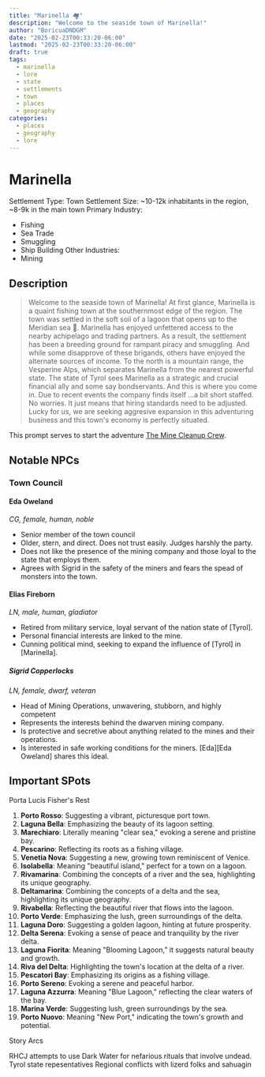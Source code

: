 ```yaml
---
title: "Marinella 🏘️"
description: "Welcome to the seaside town of Marinella!"
author: "BoricuaDNDGM"
date: "2025-02-23T00:33:20-06:00"
lastmod: "2025-02-23T00:33:20-06:00"
draft: true
tags:
  - marinella
  - lore
  - state
  - settlements
  - town
  - places
  - geography
categories:
  - places
  - geography
  - lore
---
```


# Marinella

Settlement Type: Town
Settlement Size: ~10-12k inhabitants in the region, ~8-9k in the main town
Primary Industry:
  - Fishing
  - Sea Trade
  - Smuggling
  - Ship Building
Other Industries:
  - Mining

## Description

> Welcome to the seaside town of Marinella!
> At first glance, Marinella is a quaint fishing town at the southernmost edge of the region.
> The town was settled in the soft soil of a lagoon that opens up to the Meridian sea 🌊.
> Marinella has enjoyed unfettered access to the nearby achipelago and trading partners.
> As a result, the settlement has been a breeding ground for rampant piracy and smuggling.
> And while some disapprove of these brigands, others have enjoyed the alternate sources of income.
> To the north is a mountain range, the Vesperine Alps, which separates Marinella from the nearest powerful state.
> The state of Tyrol sees Marinella as a strategic and crucial financial ally and some say bondservants.
> And this is where you come in. Due to recent events the company finds itself ...a bit short staffed.
> No worries. It just means that hiring standards need to be adjusted.
> Lucky for us, we are seeking aggresive expansion in this adventuring business and this town's economy is perfectly situated.

This prompt serves to start the adventure [The Mine Cleanup Crew](../../adventures/mine-cleanup-crew.md#hired-in-marinella).

## Notable NPCs

### Town Council

#### Eda Oweland

*CG, female, human, noble*

- Senior member of the town council
- Older, stern, and direct. Does not trust easily. Judges harshly the party.
- Does not like the presence of the mining company and those loyal to the state that employs them.
- Agrees with Sigrid in the safety of the miners and fears the spead of monsters into the town.

#### Elias Fireborn

*LN, male, human, gladiator*

- Retired from military service, loyal servant of the nation state of [Tyrol].
- Personal financial interests are linked to the mine.
- Cunning political mind, seeking to expand the influence of [Tyrol] in [Marinella].

##### Sigrid Copperlocks

*LN, female, dwarf, veteran*

- Head of Mining Operations, unwavering, stubborn, and highly competent
- Represents the interests behind the dwarven mining company.
- Is protective and secretive about anything related to the mines and their operations.
- Is interested in safe working conditions for the miners. [Eda][Eda Oweland] shares this ideal.



## Important SPots

Porta Lucis
Fisher's Rest
1. **Porto Rosso**: Suggesting a vibrant, picturesque port town.
2. **Laguna Bella**: Emphasizing the beauty of its lagoon setting.
3. **Marechiaro**: Literally meaning "clear sea," evoking a serene and pristine bay.
4. **Pescarino**: Reflecting its roots as a fishing village.
5. **Venetia Nova**: Suggesting a new, growing town reminiscent of Venice.
6. **Isolabella**: Meaning "beautiful island," perfect for a town on a lagoon.
7. **Rivamarina**: Combining the concepts of a river and the sea, highlighting its unique geography.
1. **Deltamarina**: Combining the concepts of a delta and the sea, highlighting its unique geography.
2. **Rivabella**: Reflecting the beautiful river that flows into the lagoon.
3. **Porto Verde**: Emphasizing the lush, green surroundings of the delta.
4. **Laguna Doro**: Suggesting a golden lagoon, hinting at future prosperity.
5. **Delta Serena**: Evoking a sense of peace and tranquility by the river delta.
1. **Laguna Fiorita**: Meaning "Blooming Lagoon," it suggests natural beauty and growth.
2. **Riva del Delta**: Highlighting the town's location at the delta of a river.
3. **Pescatori Bay**: Emphasizing its origins as a fishing village.
4. **Porto Sereno**: Evoking a serene and peaceful harbor.
5. **Laguna Azzurra**: Meaning "Blue Lagoon," reflecting the clear waters of the bay.
6. **Marina Verde**: Suggesting lush, green surroundings by the sea.
7. **Porto Nuovo**: Meaning "New Port," indicating the town's growth and potential.


Story Arcs

RHCJ attempts to use Dark Water for nefarious rituals that involve undead.
Tyrol state repesentatives
Regional conflicts with lizerd folks and sahuagin
